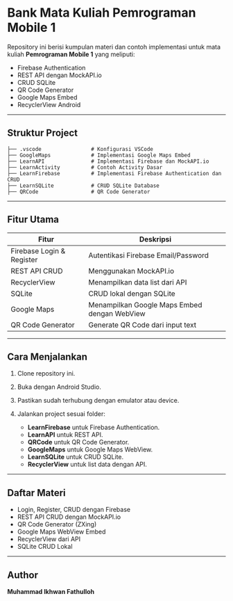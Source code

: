 # Bank Mata Kuliah Pemrograman Mobile 1

Repository ini berisi kumpulan materi dan contoh implementasi untuk mata kuliah **Pemrograman Mobile 1** yang meliputi:

* Firebase Authentication
* REST API dengan MockAPI.io
* CRUD SQLite
* QR Code Generator
* Google Maps Embed
* RecyclerView Android

---

## Struktur Project

```text
├── .vscode                # Konfigurasi VSCode
├── GoogleMaps             # Implementasi Google Maps Embed
├── LearnAPI               # Implementasi Firebase dan MockAPI.io
├── LearnActivity          # Contoh Activity Dasar
├── LearnFirebase          # Implementasi Firebase Authentication dan CRUD
├── LearnSQLite            # CRUD SQLite Database
├── QRCode                 # QR Code Generator
```

---

## Fitur Utama

| Fitur                        | Deskripsi                                    |
| ---------------------------- | -------------------------------------------- |
| Firebase Login & Register | Autentikasi Firebase Email/Password          |
| REST API CRUD             | Menggunakan MockAPI.io                       |
| RecyclerView             | Menampilkan data list dari API               |
| SQLite                   | CRUD lokal dengan SQLite                     |
| Google Maps               | Menampilkan Google Maps Embed dengan WebView |
| QR Code Generator         | Generate QR Code dari input text             |

---

## Cara Menjalankan

1. Clone repository ini.
2. Buka dengan Android Studio.
3. Pastikan sudah terhubung dengan emulator atau device.
4. Jalankan project sesuai folder:

   * **LearnFirebase** untuk Firebase Authentication.
   * **LearnAPI** untuk REST API.
   * **QRCode** untuk QR Code Generator.
   * **GoogleMaps** untuk Google Maps WebView.
   * **LearnSQLite** untuk CRUD SQLite.
   * **RecyclerView** untuk list data dengan API.

---

## Daftar Materi

* Login, Register, CRUD dengan Firebase
* REST API CRUD dengan MockAPI.io
* QR Code Generator (ZXing)
* Google Maps WebView Embed
* RecyclerView dari API
* SQLite CRUD Lokal

---

## Author

**Muhammad Ikhwan Fathulloh**